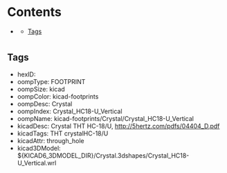



Contents
========

* [](#)
	* [Tags](#tags)

# 

## Tags

- hexID: 
- oompType: FOOTPRINT
- oompSize: kicad
- oompColor: kicad-footprints
- oompDesc: Crystal
- oompIndex: Crystal_HC18-U_Vertical
- oompName: kicad-footprints/Crystal/Crystal_HC18-U_Vertical
- kicadDesc: Crystal THT HC-18/U, http://5hertz.com/pdfs/04404_D.pdf
- kicadTags: THT crystalHC-18/U
- kicadAttr: through_hole
- kicad3DModel: ${KICAD6_3DMODEL_DIR}/Crystal.3dshapes/Crystal_HC18-U_Vertical.wrl
